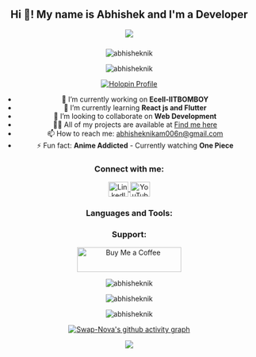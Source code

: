 <h2 align="center">Hi 👋! My name is <strong>Abhishek</strong> and I'm a Developer</h2>

<p align="center">
<img src="https://typograssy.deno.dev/api?text=Abhishek%20Nikam!)](https://github.com/kawarimidoll/typograssy">
</p>

<!---
<a href="https://github.com/kawarimidoll/typograssy">
    <img alt="typograssy" src="https://typograssy.deno.dev/api?text=%E3%82%B8%E3%83%A7%E3%83%B3%E3%81%A7%E3%81%99%E3%80%82%E3%81%93%E3%82%93%E3%81%AB%E3%81%A1%E3%81%AF&l0=none&l1=82d9d0&l2=027353&l3=038c4c&l4=01402e&bg=none&frame=none&speed=100&comment=">
</a>
--->
###

<p align="center">
  <img src="https://user-images.githubusercontent.com/74038190/225813708-98b745f2-7d22-48cf-9150-083f1b00d6c9.gif" alt="abhisheknik"/>
</p>
<div align="center">

  <p align="center"> 
    <img src="https://komarev.com/ghpvc/?username=abhisheknik&label=Profile%20views&color=0e75b6&style=flat" alt="abhisheknik" />
  </p>

  <p align="center">
    <a href="https://holopin.io/@abhisheknik">
      <img src="https://holopin.me/abhisheknik" alt="Holopin Profile">
    </a>
  </p>


  - 🔭 I’m currently working on **Ecell-IITBOMBOY**
  - 🌱 I’m currently learning **React js and Flutter**
  - 👯 I’m looking to collaborate on **Web Development**
  - 👨‍💻 All of my projects are available at [Find me here](https://abhisheknikam.netlify.app/)
  - 📫 How to reach me: [abhisheknikam006n@gmail.com](mailto:abhisheknikam006n@gmail.com)
  - ⚡ Fun fact: **Anime Addicted** - Currently watching **One Piece**

  <h3 align="center">Connect with me:</h3>
  <p align="center">
    <a href="https://linkedin.com/in/abhishek-nikam/" target="blank">
      <img align="center" src="https://raw.githubusercontent.com/rahuldkjain/github-profile-readme-generator/master/src/images/icons/Social/linked-in-alt.svg" alt="LinkedIn" height="30" width="40" />
    </a>
    <a href="https://www.youtube.com/channel/uczprxzi8thxli-qsibohosg" target="blank">
      <img align="center" src="https://raw.githubusercontent.com/rahuldkjain/github-profile-readme-generator/master/src/images/icons/Social/youtube.svg" alt="YouTube" height="30" width="40" />
    </a>
  </p>

  <h3 align="center">Languages and Tools:</h3>
  <p align="center"> 
    <!-- Add your tools and languages icons here -->
  </p>

  <h3 align="center">Support:</h3>
  <p align="center">
    <a href="https://www.buymeacoffee.com/abhisheknik">
      <img align="center" src="https://cdn.buymeacoffee.com/buttons/v2/default-yellow.png" height="50" width="210" alt="Buy Me a Coffee" />
    </a>
  </p>

  <p align="center">
    <img align="center" src="https://github-readme-stats.vercel.app/api/top-langs?username=abhisheknik&show_icons=true&locale=en&layout=compact" alt="abhisheknik" />
  </p>

  <p align="center">
    <img align="center" src="https://github-readme-stats.vercel.app/api?username=abhisheknik&show_icons=true&locale=en" alt="abhisheknik" />
  </p>

  <p align="center">
    <img align="center" src="https://github-readme-streak-stats.herokuapp.com/?user=abhisheknik&" alt="abhisheknik" />
  </p>

  [![Swap-Nova's github activity graph](https://github-readme-activity-graph.vercel.app/graph?username=Abhisheknik&theme=react-dark&hide_border=true&area=true)](https://github.com/Abhisheknik/github-readme-activity-graph)

  <p align="center">
    <img align="center" src="https://stats.quine.sh/Abhisheknik/github?theme=dark" />
  </p>
</div>


